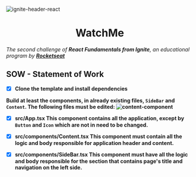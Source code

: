 ![ignite-header-react](https://user-images.githubusercontent.com/64825005/112056119-6988cd00-8b36-11eb-867b-e776ec7024f9.png)

<h1 align="center"> 
    WatchMe 
</h1>
<p>
<em>
The second challenge of <strong>React Fundamentals from Ignite</strong>, an educational program by <a href="http://www.rocketseat.com.br/" target="_blank"><strong>Rocketseat<strong></a>
</em>
</p>

## SOW - Statement of Work

-   [x] Clone the template and install dependencies

Build **at least** the components, in already existing files, `SideBar` and `Content`.
The following files must be edited:
![content-component](https://www.notion.so/image/https%3A%2F%2Fs3-us-west-2.amazonaws.com%2Fsecure.notion-static.com%2Fff7c8a12-50d1-4a20-a680-9085d0bd6823%2Fexample.png?table=block&id=641fa56e-763e-48f3-8a2b-1bf93007de1b&width=1250&userId=899c8af8-d2a4-4215-95af-abf880691271&cache=v2)

-   [x] **src/App.tsx**
        This component contains all the application, except by `Button` and `Icon` which are not in need to be changed.

-   [x] **src/components/Content.tsx**
        This component must contain all the logic and body responsible for application header and content.
-   [x] **src/components/SideBar.tsx**
        This component must have all the logic and body responsible for the section that contains page's title and navigation on the left side.
